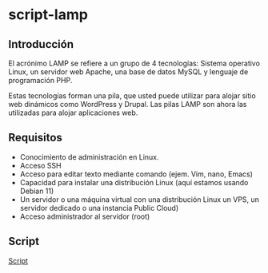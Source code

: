 # script-lamp
## Introducción
El acrónimo LAMP se refiere a un grupo de 4 tecnologías: Sistema operativo Linux, un servidor web Apache, una base de datos MySQL y lenguaje de programación PHP.

Estas tecnologías forman una pila, que usted puede utilizar para alojar sitio web dinámicos como WordPress y Drupal. Las pilas LAMP son ahora las utilizadas para alojar aplicaciones web.

## Requisitos

+ Conocimiento de administración en Linux.
+ Acceso SSH
+ Acceso para editar texto mediante comando (ejem. Vim, nano, Emacs)
+ Capacidad para instalar una distribución Linux (aquí estamos usando Debian 11)
+ Un servidor o una máquina virtual con una distribución Linux un VPS, un servidor dedicado o una instancia Public Cloud)
+ Acceso administrador al servidor (root)

## Script
[Script](https://github.com/victorsanmar/script-lamp/blob/main/lamp2.sh) 
